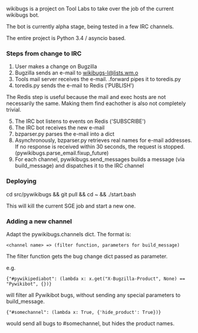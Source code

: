 wikibugs is a project on Tool Labs to take over the job of the current wikibugs bot.

The bot is currently alpha stage, being tested in a few IRC channels.

The entire project is Python 3.4 / asyncio based.


### Steps from change to IRC ###
1. User makes a change on Bugzilla
2. Bugzilla sends an e-mail to wikibugs-l@lists.wm.o
3. Tools mail server receives the e-mail. .forward pipes it to toredis.py
4. toredis.py sends the e-mail to Redis ('PUBLISH')

The Redis step is useful because the mail and exec hosts are not necessarily the
same. Making them find eachother is also not completely trivial.

5. The IRC bot listens to events on Redis ('SUBSCRIBE')
6. The IRC bot receives the new e-mail
7. bzparser.py parses the e-mail into a dict
8. Asynchronously, bzparser.py retrieves real names for e-mail addresses.
   If no response is received within 30 seconds, the request is stopped. (pywikibugs.parse_email.fixup_future)
9. For each channel, pywikibugs.send_messages builds a message (via build_message) and dispatches it to the IRC channel

### Deploying ###

cd src/pywikibugs && git pull && cd ~ && ./start.bash

This will kill the current SGE job and start a new one.


### Adding a new channel ###

Adapt the pywikibugs.channels dict. The format is:

    <channel name> => (filter function, parameters for build_message)

The filter function gets the bug change dict passed as parameter.

e.g.

    {"#pywikipediabot": (lambda x: x.get("X-Bugzilla-Product", None) == "Pywikibot", {})}

will filter all Pywikibot bugs, without sending any special parameters to build_message.

    {"#somechannel": (lambda x: True, {'hide_product': True})}

would send all bugs to #somechannel, but hides the product names.
